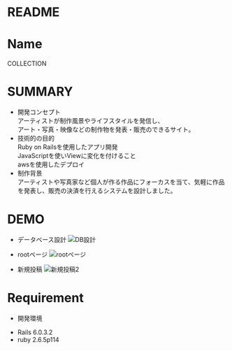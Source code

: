 # README

# Name

COLLECTION

# SUMMARY
* 開発コンセプト<br>
アーティストが制作風景やライフスタイルを発信し、<br>
アート・写真・映像などの制作物を発表・販売のできるサイト。
* 技術的の目的<br>
Ruby on Railsを使用したアプリ開発<br>
JavaScriptを使いViewに変化を付けること<br>
awsを使用したデプロイ
* 制作背景<br>
アーティストや写真家など個人が作る作品にフォーカスを当て、気軽に作品を発表し、販売の決済を行えるシステムを設計しました。

# DEMO
* データベース設計
![DB設計](https://user-images.githubusercontent.com/61015936/92798665-1c40db80-f3ee-11ea-830b-b579c5e9a259.png)

* rootページ
![rootページ](https://user-images.githubusercontent.com/61015936/92798953-5f9b4a00-f3ee-11ea-9d0c-a00c9fb9e25c.png)

* 新規投稿
  ![新規投稿2](https://user-images.githubusercontent.com/61015936/88525475-98958000-d035-11ea-892e-87cbcceb93fd.gif)
  

# Requirement
* 開発環境
- Rails 6.0.3.2
- ruby 2.6.5p114
